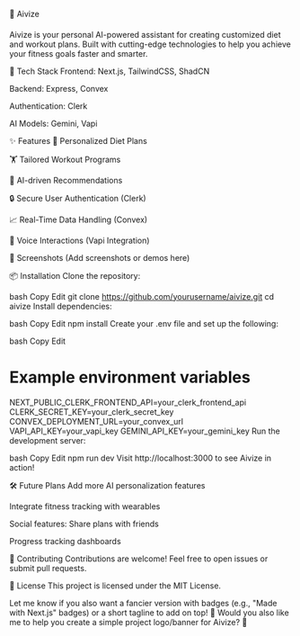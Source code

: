🧠 Aivize

####
Aivize is your personal AI-powered assistant for creating customized diet and workout plans.
Built with cutting-edge technologies to help you achieve your fitness goals faster and smarter.

🚀 Tech Stack
Frontend: Next.js, TailwindCSS, ShadCN

Backend: Express, Convex

Authentication: Clerk

AI Models: Gemini, Vapi

✨ Features
🥗 Personalized Diet Plans

🏋️ Tailored Workout Programs

🤖 AI-driven Recommendations

🔒 Secure User Authentication (Clerk)

📈 Real-Time Data Handling (Convex)

🎤 Voice Interactions (Vapi Integration)

📸 Screenshots
(Add screenshots or demos here)

📦 Installation
Clone the repository:

bash
Copy
Edit
git clone https://github.com/yourusername/aivize.git
cd aivize
Install dependencies:

bash
Copy
Edit
npm install
Create your .env file and set up the following:

bash
Copy
Edit
# Example environment variables
NEXT_PUBLIC_CLERK_FRONTEND_API=your_clerk_frontend_api
CLERK_SECRET_KEY=your_clerk_secret_key
CONVEX_DEPLOYMENT_URL=your_convex_url
VAPI_API_KEY=your_vapi_key
GEMINI_API_KEY=your_gemini_key
Run the development server:

bash
Copy
Edit
npm run dev
Visit http://localhost:3000 to see Aivize in action!

🛠️ Future Plans
Add more AI personalization features

Integrate fitness tracking with wearables

Social features: Share plans with friends

Progress tracking dashboards

🤝 Contributing
Contributions are welcome! Feel free to open issues or submit pull requests.

📝 License
This project is licensed under the MIT License.

Let me know if you also want a fancier version with badges (e.g., "Made with Next.js" badges) or a short tagline to add on top! 🚀
Would you also like me to help you create a simple project logo/banner for Aivize? 🎨
